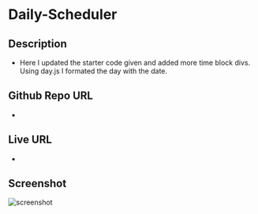 # Daily-Scheduler

## Description
* Here I updated the starter code given and added more time block divs. Using day.js I formated the day with the date.

## Github Repo URL
* 

## Live URL 
* 

## Screenshot
![screenshot](./)